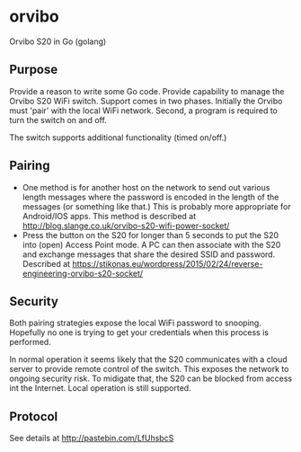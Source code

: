 # orvibo
Orvibo S20 in Go (golang)

## Purpose
Provide a reason to write some Go code. Provide capability to manage the Orvibo
S20 WiFi switch. Support comes in two phases. Initially the Orvibo must 'pair' with
the local WiFi network. Second, a program is required to turn the switch on and off.

The switch supports additional functionality (timed on/off.)

## Pairing
* One method is for another host on the network to send out various length messages
where the password is encoded in the length of the messages (or something like that.)
This is probably more appropriate for Android/IOS apps. This method is described at
http://blog.slange.co.uk/orvibo-s20-wifi-power-socket/
* Press the button on the S20 for longer than 5 seconds to put the S20 into (open) Access 
Point mode. A PC can then associate with the S20 and exchange messages that share the
desired SSID and password. Described at https://stikonas.eu/wordpress/2015/02/24/reverse-engineering-orvibo-s20-socket/

## Security
Both pairing strategies expose the local WiFi password to snooping. Hopefully no one is
trying to get your credentials when this process is performed.

In normal operation it seems likely that the S20 communicates with a cloud server to
provide remote control of the switch. This exposes the network to ongoing security risk. 
To midigate that, the S20 can be blocked from access int the Internet. Local operation is still
supported.

## Protocol
See details at http://pastebin.com/LfUhsbcS

